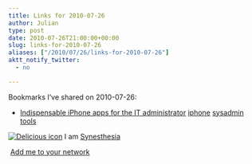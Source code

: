 ```yaml
---
title: Links for 2010-07-26
author: Julian
type: post
date: 2010-07-26T21:00:00+00:00
slug: links-for-2010-07-26 
aliases: ["/2010/07/26/links-for-2010-07-26"]
aktt_notify_twitter:
  - no

---
```

Bookmarks I&#8217;ve shared on 2010-07-26:

  * [Indispensable iPhone apps for the IT administrator][1] 
    [iphone][2] [sysadmin][3] [tools][4] </li> </ul> 
    
    <p class="deliciouslink">
      <a href="https://del.icio.us/synesthesia" title="See all my bookmarks on del.icio.us"><img src="https://www.synesthesia.co.uk/images/deliciousicon.jpg" alt="Delicious icon" /></a>&nbsp;I am <a href="https://del.icio.us/synesthesia" title="See all my bookmarks on del.icio.us">Synesthesia</a>
    </p>
    
    <p class="deliciouslink">
      <a href="https://del.icio.us/network?add=synesthesia" title="Add me to your del.icio.us network"><img src="https://www.synesthesia.co.uk/images/add.gif" alt="" /></a>&nbsp;<a href="https://del.icio.us/network?add=synesthesia" title="Add me to your del.icio.us network">Add me to your network</a>
    </p>

 [1]: https://content.techrepublic.com.com/2346-12849_11-447952.html?tag=nl.e102
 [2]: https://delicious.com/synesthesia/iphone
 [3]: https://delicious.com/synesthesia/sysadmin
 [4]: https://delicious.com/synesthesia/tools